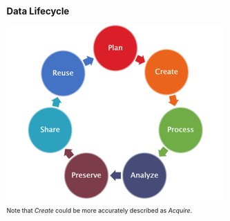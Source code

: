 ##  Data Lifecycle

![](resources/images/data/data_life_cycle.png)<!-- .element width="60%" -->

Note that *Create* could be more accurately described as *Acquire*.
